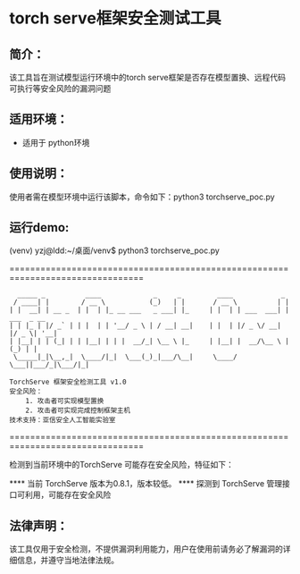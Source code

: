 # torch serve框架安全测试工具


## 简介：
该工具旨在测试模型运行环境中的torch serve框架是否存在模型置换、远程代码可执行等安全风险的漏洞问题


## 适用环境：
- 适用于 python环境


## 使用说明：
使用者需在模型环境中运行该脚本，命令如下：python3 torchserve_poc.py


## 运行demo:
(venv) yzj@ldd:~/桌面/venv$ python3 torchserve_poc.py

================================================================================
    
      _____ _          ____             _     _         ____            _            
     / ____| |        / __ \           (_)   | |       / __ \          | |           
    | |  __| | __ _  | |  | |_ __ ___   _ ___| |_     | |  | | ___  ___| | ___  _ __ 
    | | |_ | |/ _` | | |  | | '__/ _ \ | / __| __|    | |  | |/ _ \/ __| |/ _ \| '__|
    | |__| | | (_| | | |__| | | |  __/_| \__ \ |_     | |__| |  __/\__ \ | (_) | |   
     \_____|_|\__,_|  \____/|_|  \___(_)_|___/\__|     \____/ \___||___/_|\___/|_|   
                                                                                     
    TorchServe 框架安全检测工具 v1.0
    安全风险：
        1. 攻击者可实现模型置换
        2. 攻击者可实现完成控制框架主机
    技术支持：亚信安全人工智能实验室
    
================================================================================
    
检测到当前环境中的TorchServe 可能存在安全风险，特征如下：

**** 当前 TorchServe 版本为0.8.1，版本较低。
**** 探测到 TorchServe 管理接口可利用，可能存在安全风险




## 法律声明：
该工具仅用于安全检测，不提供漏洞利用能力，用户在使用前请务必了解漏洞的详细信息，并遵守当地法律法规。
